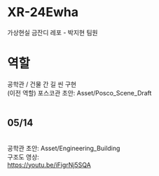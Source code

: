# XR-24Ewha
가상현실 금잔디 레포 - 박지현 팀원
# 역할

공학관 / 건물 간 길 씬 구현 
<br>(이전 역할) 포스코관 초안: Asset/Posco_Scene_Draft<br><br>
## 05/14 
<br>공학관 초안: Asset/Engineering_Building<br>
구조도 영상:<br>
https://youtu.be/iFigrNj5SQA
